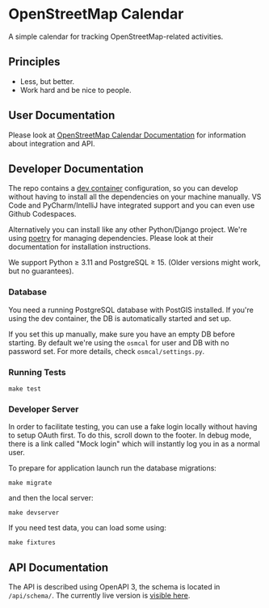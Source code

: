 # OpenStreetMap Calendar

A simple calendar for tracking OpenStreetMap-related activities.

## Principles

* Less, but better.
* Work hard and be nice to people.

## User Documentation

Please look at [OpenStreetMap Calendar Documentation](https://osmcal.org/documentation/) for information about integration and API.

## Developer Documentation

The repo contains a [dev container](https://containers.dev) configuration, so you can develop without having to install all the dependencies on your machine manually. VS Code and PyCharm/IntelliJ have integrated support and you can even use Github Codespaces.

Alternatively you can install like any other Python/Django project. We're using [poetry](https://python-poetry.org) for managing dependencies. Please look at their documentation for installation instructions.

We support Python ≥ 3.11 and PostgreSQL ≥ 15. (Older versions might work, but no guarantees).

### Database

You need a running PostgreSQL database with PostGIS installed. If you're using the dev container, the DB is automatically started and set up.

If you set this up manually, make sure you have an empty DB before starting. By default we're using the `osmcal` for user and DB with no password set. For more details, check `osmcal/settings.py`.

### Running Tests

```
make test
```

### Developer Server

In order to facilitate testing, you can use a fake login locally without having to setup OAuth first. To do this, scroll down to the footer. In debug mode, there is a link called "Mock login" which will instantly log you in as a normal user.

To prepare for application launch run the database migrations:

```
make migrate
```

and then the local server:

```
make devserver
```

If you need test data, you can load some using:

```
make fixtures
```

## API Documentation

The API is described using OpenAPI 3, the schema is located in `/api/schema/`. The currently live version is [visible here](https://osmcal.org/static/api.html).
